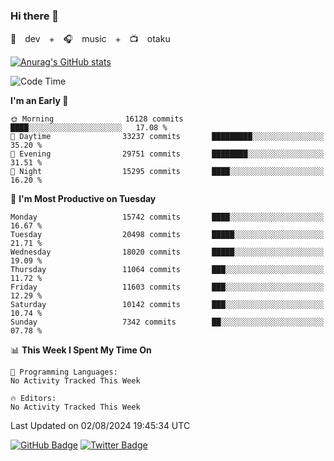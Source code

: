 ### Hi there 👋

🚀　dev　+　🎧　music　+　📺　otaku


[![Anurag's GitHub stats](https://github-readme-stats.vercel.app/api?username=koheitasaka&count_private=true&show_icons=true&theme=monokai)](https://github.com/koheitasaka/github-readme-stats)

<!--START_SECTION:waka-->
![Code Time](http://img.shields.io/badge/Code%20Time-1%2C161%20hrs%2023%20mins-blue)

**I'm an Early 🐤** 

```text
🌞 Morning                16128 commits       ████░░░░░░░░░░░░░░░░░░░░░   17.08 % 
🌆 Daytime                33237 commits       █████████░░░░░░░░░░░░░░░░   35.20 % 
🌃 Evening                29751 commits       ████████░░░░░░░░░░░░░░░░░   31.51 % 
🌙 Night                  15295 commits       ████░░░░░░░░░░░░░░░░░░░░░   16.20 % 
```
📅 **I'm Most Productive on Tuesday** 

```text
Monday                   15742 commits       ████░░░░░░░░░░░░░░░░░░░░░   16.67 % 
Tuesday                  20498 commits       █████░░░░░░░░░░░░░░░░░░░░   21.71 % 
Wednesday                18020 commits       █████░░░░░░░░░░░░░░░░░░░░   19.09 % 
Thursday                 11064 commits       ███░░░░░░░░░░░░░░░░░░░░░░   11.72 % 
Friday                   11603 commits       ███░░░░░░░░░░░░░░░░░░░░░░   12.29 % 
Saturday                 10142 commits       ███░░░░░░░░░░░░░░░░░░░░░░   10.74 % 
Sunday                   7342 commits        ██░░░░░░░░░░░░░░░░░░░░░░░   07.78 % 
```


📊 **This Week I Spent My Time On** 

```text
💬 Programming Languages: 
No Activity Tracked This Week

🔥 Editors: 
No Activity Tracked This Week
```


 Last Updated on 02/08/2024 19:45:34 UTC
<!--END_SECTION:waka-->

[![GitHub Badge](https://img.shields.io/badge/GitHub-100000?style=for-the-badge&logo=github&logoColor=white)](https://github.com/koheitasaka)
[![Twitter Badge](https://img.shields.io/badge/Twitter-1DA1F2?style=for-the-badge&logo=twitter&logoColor=white)](https://twitter.com/sleep_asleep_)
